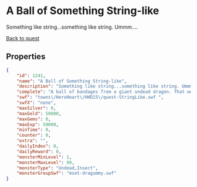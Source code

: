 # A Ball of Something String-like

Something like string...something like string. Ummm....

[Back to quest](../quests.md)

## Properties

```json
{
    "id": 1241,
    "name": "A Ball of Something String-like",
    "description": "Something like string...something like string. Ummm....",
    "complete": "A ball of bandages from a giant undead dragon. That would kind of be like string...kind of. Maybe? Sorta? Please say yes, I really do not want to go find something else.",
    "swf": "towns\/HeroHeart\/HHD15\/quest-StringLike.swf ",
    "swfX": "none",
    "maxSilver": 0,
    "maxGold": 50000,
    "maxGems": 0,
    "maxExp": 50000,
    "minTime": 0,
    "counter": 0,
    "extra": "",
    "dailyIndex": 0,
    "dailyReward": 0,
    "monsterMinLevel": 1,
    "monsterMaxLevel": 99,
    "monsterType": "Undead,Insect",
    "monsterGroupSwf": "mset-dragummy.swf"
}
```

